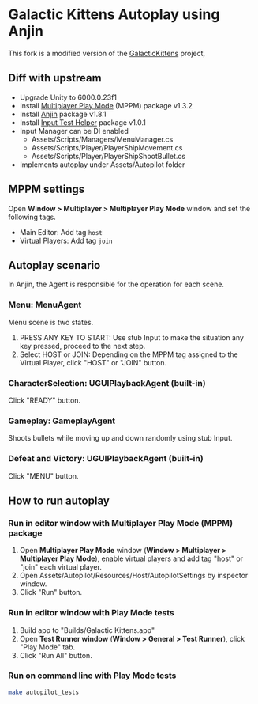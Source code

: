 # **Galactic Kittens** Autoplay using Anjin

This fork is a modified version of the [GalacticKittens](https://github.com/UnityTechnologies/GalacticKittens) project,



## Diff with upstream

- Upgrade Unity to 6000.0.23f1
- Install [Multiplayer Play Mode](https://docs.unity3d.com/Packages/com.unity.multiplayer.playmode@latest) (MPPM) package v1.3.2
- Install [Anjin](https://github.com/DeNA/Anjin) package v1.8.1
- Install [Input Test Helper](https://github.com/nowsprinting/test-helper.input) package v1.0.1
- Input Manager can be DI enabled
  - Assets/Scripts/Managers/MenuManager.cs
  - Assets/Scripts/Player/PlayerShipMovement.cs
  - Assets/Scripts/Player/PlayerShipShootBullet.cs
- Implements autoplay under Assets/Autopilot folder



## MPPM settings

Open **Window > Multiplayer > Multiplayer Play Mode** window and set the following tags.

- Main Editor: Add tag `host`
- Virtual Players: Add tag `join`



## Autoplay scenario

In Anjin, the Agent is responsible for the operation for each scene.

### Menu: MenuAgent

Menu scene is two states.

1. PRESS ANY KEY TO START: Use stub Input to make the situation any key pressed, proceed to the next step.
2. Select HOST or JOIN: Depending on the MPPM tag assigned to the Virtual Player, click "HOST" or "JOIN" button.

### CharacterSelection: UGUIPlaybackAgent (built-in)

Click "READY" button.

### Gameplay: GameplayAgent

Shoots bullets while moving up and down randomly using stub Input.

### Defeat and Victory: UGUIPlaybackAgent (built-in)

Click "MENU" button.



## How to run autoplay

### Run in editor window with Multiplayer Play Mode (MPPM) package

1. Open **Multiplayer Play Mode** window  (**Window > Multiplayer > Multiplayer Play Mode**), enable virtual players and add tag "host" or "join" each virtual player.
2. Open Assets/Autopilot/Resources/Host/AutopilotSettings by inspector window.
3. Click "Run" button.


### Run in editor window with Play Mode tests

1. Build app to "Builds/Galactic Kittens.app"
2. Open **Test Runner window** (**Window > General > Test Runner**), click "Play Mode" tab.
3. Click "Run All" button.


### Run on command line with Play Mode tests

```bash
make autopilot_tests
```
